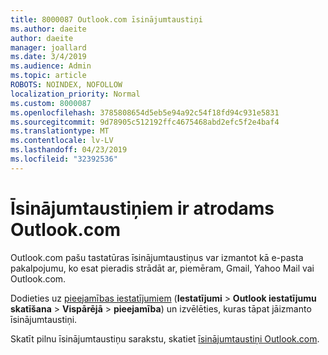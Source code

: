 ```yaml
---
title: 8000087 Outlook.com īsinājumtaustiņi
ms.author: daeite
author: daeite
manager: joallard
ms.date: 3/4/2019
ms.audience: Admin
ms.topic: article
ROBOTS: NOINDEX, NOFOLLOW
localization_priority: Normal
ms.custom: 8000087
ms.openlocfilehash: 3785808654d5eb5e94a92c54f18fd94c931e5831
ms.sourcegitcommit: 9d78905c512192ffc4675468abd2efc5f2e4baf4
ms.translationtype: MT
ms.contentlocale: lv-LV
ms.lasthandoff: 04/23/2019
ms.locfileid: "32392536"
---
```

# <a name="keyboard-shortcuts-in-outlookcom"></a>Īsinājumtaustiņiem ir atrodams Outlook.com

Outlook.com pašu tastatūras īsinājumtaustiņus var izmantot kā e-pasta pakalpojumu, ko esat pieradis strādāt ar, piemēram, Gmail, Yahoo Mail vai Outlook.com.

Dodieties uz [pieejamības iestatījumiem](https://go.microsoft.com/fwlink/?linkid=2080840) (**Iestatījumi** > **Outlook iestatījumu skatīšana** > **Vispārējā** > **pieejamība**) un izvēlēties, kuras tāpat jāizmanto īsinājumtaustiņi.

Skatīt pilnu īsinājumtaustiņu sarakstu, skatiet [īsinājumtaustiņi Outlook.com](https://support.office.com/article/708d907e-4398-4fc6-9a9a-4fc72bccec16).